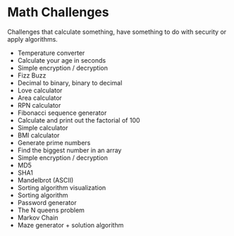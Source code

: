 # Math Challenges
Challenges that calculate something, have something to do with security 
or apply algorithms.

 * Temperature converter
 * Calculate your age in seconds
 * Simple encryption / decryption
 * Fizz Buzz
 * Decimal to binary, binary to decimal
 * Love calculator
 * Area calculator
 * RPN calculator
 * Fibonacci sequence generator
 * Calculate and print out the factorial of 100
 * Simple calculator
 * BMI calculator
 * Generate prime numbers
 * Find the biggest number in an array
 * Simple encryption / decryption
 * MD5
 * SHA1
 * Mandelbrot (ASCII)
 * Sorting algorithm visualization
 * Sorting algorithm
 * Password generator
 * The N queens problem
 * Markov Chain
 * Maze generator + solution algorithm
